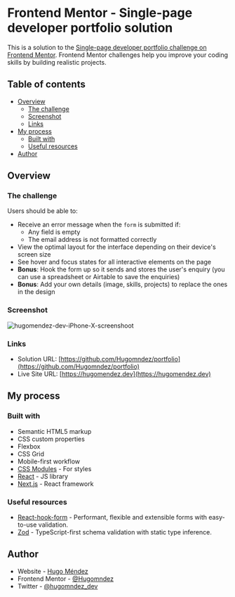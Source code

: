 # Frontend Mentor - Single-page developer portfolio solution

This is a solution to the [Single-page developer portfolio challenge on Frontend Mentor](https://www.frontendmentor.io/challenges/singlepage-developer-portfolio-bBVj2ZPi-x). Frontend Mentor challenges help you improve your coding skills by building realistic projects.

## Table of contents

- [Overview](#overview)
  - [The challenge](#the-challenge)
  - [Screenshot](#screenshot)
  - [Links](#links)
- [My process](#my-process)
  - [Built with](#built-with)
  - [Useful resources](#useful-resources)
- [Author](#author)

## Overview

### The challenge

Users should be able to:

- Receive an error message when the `form` is submitted if:
  - Any field is empty
  - The email address is not formatted correctly
- View the optimal layout for the interface depending on their device's screen size
- See hover and focus states for all interactive elements on the page
- **Bonus**: Hook the form up so it sends and stores the user's enquiry (you can use a spreadsheet or Airtable to save the enquiries)
- **Bonus**: Add your own details (image, skills, projects) to replace the ones in the design

### Screenshot


![hugomendez-dev-iPhone-X-screenshoot](https://user-images.githubusercontent.com/81496381/236971516-3f52c164-8bab-454b-afc9-604bcb04429f.png)


### Links

- Solution URL: [https://github.com/Hugomndez/portfolio](https://github.com/Hugomndez/portfolio)
- Live Site URL: [https://hugomendez.dev](https://hugomendez.dev)

## My process

### Built with

- Semantic HTML5 markup
- CSS custom properties
- Flexbox
- CSS Grid
- Mobile-first workflow
- [CSS Modules](https://nextjs.org/docs/app/building-your-application/styling/css-modules) - For styles
- [React](https://reactjs.org/) - JS library
- [Next.js](https://nextjs.org/) - React framework

### Useful resources

- [React-hook-form](https://react-hook-form.com) - Performant, flexible and extensible forms with easy-to-use validation.
- [Zod](https://zod.dev) - TypeScript-first schema validation with static type inference.

## Author

- Website - [Hugo Méndez](https://hugomendez.dev)
- Frontend Mentor - [@Hugomndez](https://www.frontendmentor.io/profile/Hugomndez)
- Twitter - [@hugomndez_dev](https://twitter.com/hugomendez_dev)
